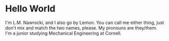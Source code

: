 <html>
<body>
<h1>Hello World</h1>
<p>I'm L.M. Nawrocki, and I also go by Lemon. You can call me either thing,
just don't mix and match the two names, please. My pronouns are they/them.
I'm a junior studying Mechanical Engineering at Cornell.</p>
</body>
</html>